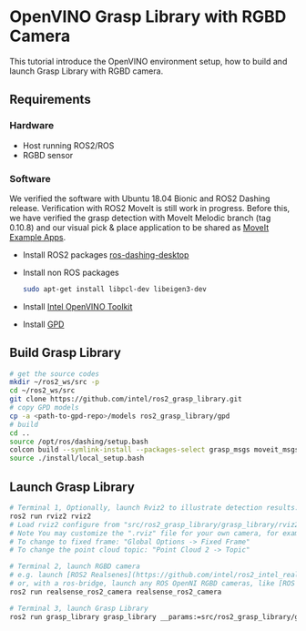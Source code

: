 # OpenVINO Grasp Library with RGBD Camera

This tutorial introduce the OpenVINO environment setup, how to build and launch Grasp Library with RGBD camera.

## Requirements
### Hardware
* Host running ROS2/ROS
* RGBD sensor
### Software
We verified the software with Ubuntu 18.04 Bionic and ROS2 Dashing release. Verification with ROS2 MoveIt is still work in progress. Before this, we have verified the grasp detection with MoveIt Melodic branch (tag 0.10.8) and our visual pick & place application to be shared as [MoveIt Example Apps](https://github.com/ros-planning/moveit_example_apps).
* Install ROS2 packages
  [ros-dashing-desktop](https://index.ros.org/doc/ros2/Installation/Dashing/Linux-Install-Debians)

* Install non ROS packages
  ```bash
  sudo apt-get install libpcl-dev libeigen3-dev
  ```

* Install [Intel OpenVINO Toolkit](install_openvino.md)
* Install [GPD](install_gpd.md)

## Build Grasp Library
```bash
# get the source codes
mkdir ~/ros2_ws/src -p
cd ~/ros2_ws/src
git clone https://github.com/intel/ros2_grasp_library.git
# copy GPD models
cp -a <path-to-gpd-repo>/models ros2_grasp_library/gpd
# build
cd ..
source /opt/ros/dashing/setup.bash
colcon build --symlink-install --packages-select grasp_msgs moveit_msgs grasp_library
source ./install/local_setup.bash
```

## Launch Grasp Library
```bash
# Terminal 1, Optionally, launch Rviz2 to illustrate detection results.
ros2 run rviz2 rviz2
# Load rviz2 configure from "src/ros2_grasp_library/grasp_library/rviz2/grasp.rviz"
# Note You may customize the ".rviz" file for your own camera, for example:
# To change to fixed frame: "Global Options -> Fixed Frame"
# To change the point cloud topic: "Point Cloud 2 -> Topic"

# Terminal 2, launch RGBD camera
# e.g. launch [ROS2 Realsenes](https://github.com/intel/ros2_intel_realsense)
# or, with a ros-bridge, launch any ROS OpenNI RGBD cameras, like [ROS Realsense](https://github.com/intel-ros/realsense)
ros2 run realsense_ros2_camera realsense_ros2_camera

# Terminal 3, launch Grasp Library
ros2 run grasp_library grasp_library __params:=src/ros2_grasp_library/grasp_library/cfg/grasp_library_params.yaml
```
